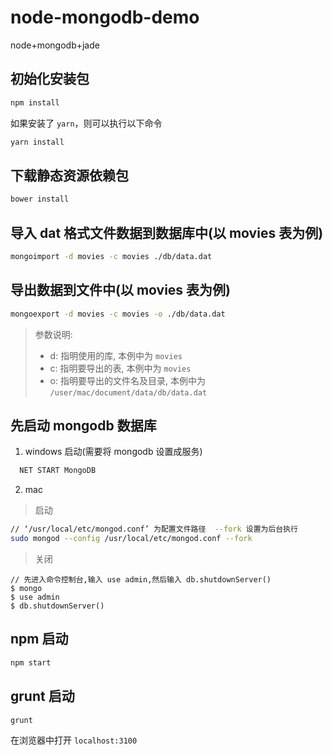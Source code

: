 # node-mongodb-demo
node+mongodb+jade

## 初始化安装包
```bash
npm install
```
如果安装了 `yarn`，则可以执行以下命令
```bash
yarn install
```

## 下载静态资源依赖包
```bash
bower install
```

## 导入 dat 格式文件数据到数据库中(以 movies 表为例)
```bash
mongoimport -d movies -c movies ./db/data.dat
```

## 导出数据到文件中(以 movies 表为例)
```bash
mongoexport -d movies -c movies -o ./db/data.dat
```

> 参数说明:
> - d: 指明使用的库, 本例中为 `movies`
> - c: 指明要导出的表, 本例中为 `movies`
> - o: 指明要导出的文件名及目录, 本例中为 `/user/mac/document/data/db/data.dat`

## 先启动 mongodb 数据库

1. windows 启动(需要将 mongodb 设置成服务)

```bash
  NET START MongoDB
```

2. mac

> 启动

```bash
// ‘/usr/local/etc/mongod.conf’ 为配置文件路径  --fork 设置为后台执行
sudo mongod --config /usr/local/etc/mongod.conf --fork
```

> 关闭

```
// 先进入命令控制台,输入 use admin,然后输入 db.shutdownServer()
$ mongo
$ use admin
$ db.shutdownServer()
```

## npm 启动
```bash
npm start
```

## grunt 启动
```bash
grunt
```

在浏览器中打开 `localhost:3100`